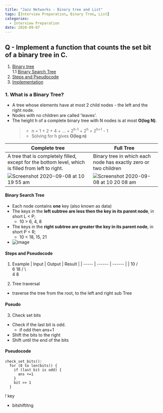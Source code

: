 ```yaml
---
title: "Jazz Networks - Binary tree and List"
tags: [Interview Preparation, Binary Tree, List]
categories:
  - Interview Preparation
date: 2020-09-07
---
```



## Q - Implement a function that counts the set bit of a binary tree in C.
1. [Binary tree](#what-is-a-binary-tree)  
  1.1 [Binary Search Tree](#binary-search-tree)
2. [Steps and Pseudocode](#steps-and-pseudocode)
3. [Implementation](#implementation)


### 1. What is a Binary Tree?
- A tree whose elements have at most 2 child nodes - the left and the right node.
- Nodes with no children are called 'leaves'.  
- The height h of a complete binary tree with N nodes is at most **O(log N)**.
  > - n = 1 + 2 + 4 + ... + 2<sup>h-1</sup> + 2<sup>h</sup> = 2<sup>h+1</sup> - 1
  > - Solving for h gives **O(log n)**


| Complete tree | Full Tree |
|-------------- | --------- |
| A tree that is completely filled, except for the bottom level, which is filled from left to right. | Binary tree in which each node has exactly zero or two children |
| ![Screenshot 2020-09-08 at 10 19 55 am](https://user-images.githubusercontent.com/33334078/92423656-d8b35b00-f1bc-11ea-8a2e-7f2c0be24907.png) | ![Screenshot 2020-09-08 at 10 20 08 am](https://user-images.githubusercontent.com/33334078/92423669-e072ff80-f1bc-11ea-8a8a-2786f6e10ff5.png) |


#### Binary Search Tree
- Each node contains **one** key (also known as data)
- The keys in the **left subtree are less then the key in its parent node**, in short L < P;
  - 10 > 6, 4, 8
- The keys in the **right subtree are greater the key in its parent node**, in short P < R;
  - 10 < 18, 15, 21
- ![image](https://user-images.githubusercontent.com/33334078/92438810-81c17c00-f1e4-11ea-8572-29d99837b1e5.png)



#### Steps and Pseudocode
1. Example
| Input | Output | Result |
| ----- | ------ | ------ |
|        10
      /   \
     6     18
    / \       
   4   8      



2. Tree traversal
- traverse the tree from the root, to the left and right sub Tree
#### Pseudo


3. Check set bits
  - Check if the last bit is odd.
    - if odd then ans+1
  - Shift the bits to the right
  - Shift until the end of the bits

#### Pseudocode
```
check_set_bits():
  for (0 to len(bits)) {
    if (last bit is odd) {
      ans +=1
    }
    bit >> 1
  }
```


! key
- bitshiftitng

